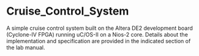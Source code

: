 # Cruise_Control_System
A simple cruise control system built on the Altera DE2 development board (Cyclone-IV FPGA) running uC/OS-II on a Nios-2 core. Details about the implementation and specification are provided in the indicated section of the lab manual.
